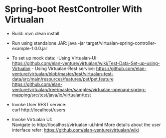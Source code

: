 Spring-boot RestController With Virtualan
==========================================

- Build:
         mvn clean install
                  
- Run using standalone JAR:
         java -jar target/virtualan-spring-controller-example-1.0.0.jar         

- To set up mock data:
      -Using Virtualan-UI:   
	 https://github.com/elan-venture/virtualan/wiki/Test-Data-Set-up-using-Virtualan
      - Using Virtualan-Rest service:
         https://github.com/elan-venture/virtualan/blob/master/test/virtualan-test-data/src/main/resources/features/pet/pet.feature 
	 https://github.com/elan-venture/virtualan/tree/master/samples/virtualan-openapi-spring-mapping/src/test/java/io/virtualan/test

- Invoke User REST service:  
        curl http://localhost/users

- Invoke Virtualan UI:  			
  	Navigate to http://localhost/virtualan-ui.html 
	More details about the user interface refer: https://github.com/elan-venture/virtualan/wiki 
